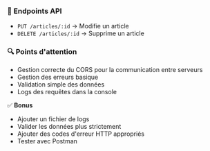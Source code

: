 ### 📝 Endpoints API

- `PUT /articles/:id` → Modifie un article
- `DELETE /articles/:id` → Supprime un article

### 🔍 Points d'attention

- Gestion correcte du CORS pour la communication entre serveurs
- Gestion des erreurs basique
- Validation simple des données
- Logs des requêtes dans la console

✅ **Bonus**

- Ajouter un fichier de logs
- Valider les données plus strictement
- Ajouter des codes d'erreur HTTP appropriés
- Tester avec Postman
